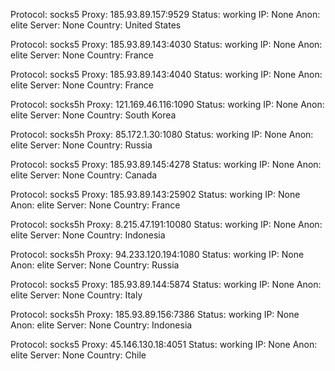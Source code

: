 Protocol: socks5
Proxy: 185.93.89.157:9529
Status: working
IP: None
Anon: elite
Server: None
Country: United States

Protocol: socks5
Proxy: 185.93.89.143:4030
Status: working
IP: None
Anon: elite
Server: None
Country: France

Protocol: socks5
Proxy: 185.93.89.143:4040
Status: working
IP: None
Anon: elite
Server: None
Country: France

Protocol: socks5h
Proxy: 121.169.46.116:1090
Status: working
IP: None
Anon: elite
Server: None
Country: South Korea

Protocol: socks5h
Proxy: 85.172.1.30:1080
Status: working
IP: None
Anon: elite
Server: None
Country: Russia

Protocol: socks5
Proxy: 185.93.89.145:4278
Status: working
IP: None
Anon: elite
Server: None
Country: Canada

Protocol: socks5
Proxy: 185.93.89.143:25902
Status: working
IP: None
Anon: elite
Server: None
Country: France

Protocol: socks5h
Proxy: 8.215.47.191:10080
Status: working
IP: None
Anon: elite
Server: None
Country: Indonesia

Protocol: socks5h
Proxy: 94.233.120.194:1080
Status: working
IP: None
Anon: elite
Server: None
Country: Russia

Protocol: socks5
Proxy: 185.93.89.144:5874
Status: working
IP: None
Anon: elite
Server: None
Country: Italy

Protocol: socks5h
Proxy: 185.93.89.156:7386
Status: working
IP: None
Anon: elite
Server: None
Country: Indonesia

Protocol: socks5
Proxy: 45.146.130.18:4051
Status: working
IP: None
Anon: elite
Server: None
Country: Chile

